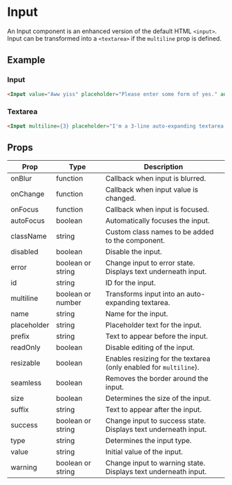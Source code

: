 # Input

An Input component is an enhanced version of the default HTML `<input>`. Input can be transformed into a `<textarea>` if the `multiline` prop is defined.


## Example


### Input

```html
<Input value="Aww yiss" placeholder="Please enter some form of yes." autoFocus />
```

### Textarea

```html
<Input multiline={3} placeholder="I'm a 3-line auto-expanding textarea." autoFocus />
```


## Props

| Prop | Type | Description |
| --- | --- | --- |
| onBlur | function | Callback when input is blurred. |
| onChange | function | Callback when input value is changed. |
| onFocus | function | Callback when input is focused. |
| autoFocus | boolean | Automatically focuses the input. |
| className | string | Custom class names to be added to the component. |
| disabled | boolean | Disable the input. |
| error | boolean or string | Change input to error state. Displays text underneath input. |
| id | string | ID for the input. |
| multiline | boolean or number | Transforms input into an auto-expanding textarea. |
| name | string | Name for the input. |
| placeholder | string | Placeholder text for the input. |
| prefix | string | Text to appear before the input. |
| readOnly | boolean | Disable editing of the input. |
| resizable | boolean | Enables resizing for the textarea (only enabled for `multiline`). |
| seamless | boolean | Removes the border around the input. |
| size | boolean | Determines the size of the input. |
| suffix | string | Text to appear after the input. |
| success | boolean or string | Change input to success state. Displays text underneath input. |
| type | string | Determines the input type. |
| value | string | Initial value of the input. |
| warning | boolean or string | Change input to warning state. Displays text underneath input. |
